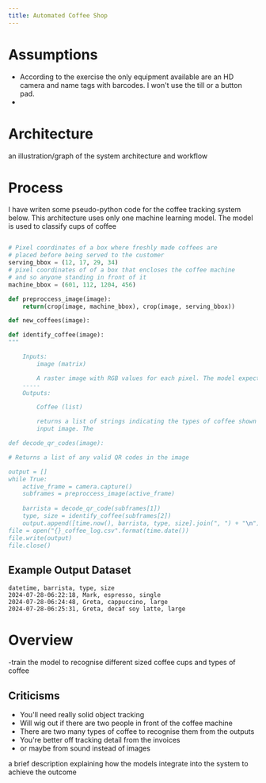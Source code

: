 ```yaml
---
title: Automated Coffee Shop
---
```


# Assumptions

- According to the exercise the only equipment available are an HD camera and name tags with barcodes. I won't use the till or a button pad.
- 

# Architecture
an illustration/graph of the system architecture and workflow

# Process
I have writen some pseudo-python code for the coffee tracking system below. This architecture uses only one machine learning model. The model is used to classify cups of coffee

```python

# Pixel coordinates of a box where freshly made coffees are
# placed before being served to the customer
serving_bbox = (12, 17, 29, 34)
# pixel coordinates of of a box that encloses the coffee machine
# and so anyone standing in front of it
machine_bbox = (601, 112, 1204, 456)

def preproccess_image(image):
    return(crop(image, machine_bbox), crop(image, serving_bbox))

def new_coffees(image):

def identify_coffee(image):
"""

    Inputs:
        image (matrix)

        A raster image with RGB values for each pixel. The model expects an  
    -----
    Outputs:

        Coffee (list)

        returns a list of strings indicating the types of coffee shown in the
        input image. The 

def decode_qr_codes(image):

# Returns a list of any valid QR codes in the image

output = []
while True:
    active_frame = camera.capture()
    subframes = preproccess_image(active_frame)
    
    barrista = decode_qr_code(subframes[1])
    type, size = identify_coffee(subframes[2])
    output.append([time.now(), barrista, type, size].join(", ") + "\n")
file = open("{}_coffee_log.csv".format(time.date())
file.write(output)
file.close()
```

## Example Output Dataset

```csv
datetime, barrista, type, size
2024-07-28-06:22:18, Mark, espresso, single
2024-07-28-06:24:48, Greta, cappuccino, large
2024-07-28-06:25:31, Greta, decaf soy latte, large
```

# Overview

-train the model to recognise different sized coffee cups and types of coffee

## Criticisms
- You'll need really solid object tracking
- Will wig out if there are two people in front of the coffee machine
- There are two many types of coffee to recognise them from the outputs
- You're better off tracking detail from the invoices
- or maybe from sound instead of images

a brief description explaining how the models integrate into the system to achieve 
the outcome